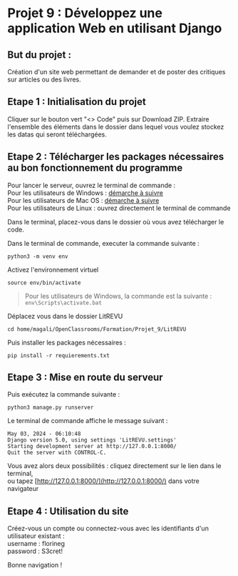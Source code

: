# Projet 9 : Développez une application Web en utilisant Django


## But du projet :

Création d'un site web permettant de demander et de poster des critiques sur articles ou des livres.  

## Etape 1 : Initialisation du projet

Cliquer sur le bouton vert "<> Code" puis sur Download ZIP.
Extraire l'ensemble des éléments dans le dossier dans lequel vous voulez stockez les datas qui seront téléchargées.


## Etape 2 : Télécharger les packages nécessaires au bon fonctionnement du programme

Pour lancer le serveur, ouvrez le terminal de commande :   
Pour les utilisateurs de Windows : [démarche à suivre ](https://support.kaspersky.com/fr/common/windows/14637#block0)  
Pour les utilisateurs de Mac OS : [démarche à suivre ](https://support.apple.com/fr-fr/guide/terminal/apd5265185d-f365-44cb-8b09-71a064a42125/mac)  
Pour les utilisateurs de Linux : ouvrez directement le terminal de commande   

Dans le terminal, placez-vous dans le dossier où vous avez télécharger le code.  


Dans le terminal de commande, executer la commande suivante :
```
python3 -m venv env
```


Activez l'environnement virtuel
```
source env/bin/activate
```
> Pour les utilisateurs de Windows, la commande est la suivante : 
> ``` env\Scripts\activate.bat ```

Déplacez vous dans le dossier LitREVU

```
cd home/magali/OpenClassrooms/Formation/Projet_9/LitREVU
```
Puis installer les packages nécessaires :  
  
```
pip install -r requierements.txt
```

## Etape 3 :  Mise en route du serveur


Puis exécutez la commande suivante :  

```
python3 manage.py runserver
```

Le terminal de commande affiche le message suivant :
```System check identified no issues (0 silenced).
May 03, 2024 - 06:10:48
Django version 5.0, using settings 'LitREVU.settings'
Starting development server at http://127.0.0.1:8000/
Quit the server with CONTROL-C.
```

Vous avez alors deux possibilités : cliquez directement sur le lien dans le terminal,  
ou tapez [http://127.0.0.1:8000/](http://127.0.0.1:8000/) dans votre navigateur

## Etape 4 :  Utilisation du site

Créez-vous un compte ou connectez-vous avec les identifiants d'un utilisateur existant :  
username : florineg  
password : S3cret!  
  
Bonne navigation ! 
